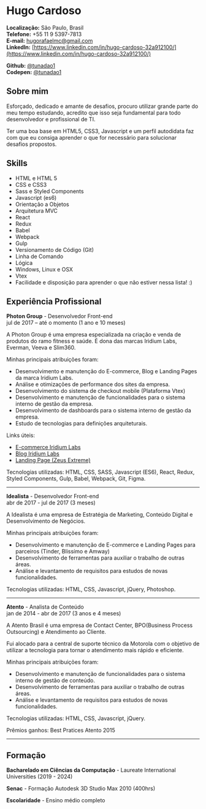 # Hugo Cardoso

**Localização:** São Paulo, Brasil  
**Telefone:** +55 11 9 5397-7813  
**E-mail:** [hugorafaelmc@gmail.com](mailto:hugorafaelmc@gmail.com)  
**LinkedIn:** [https://www.linkedin.com/in/hugo-cardoso-32a912100/](https://www.linkedin.com/in/hugo-cardoso-32a912100/)  

**Github:** [@tunadao1](https://github.com/tunadao1)  
**Codepen:** [@tunadao1](http://codepen.io/tunadao1/)  

## Sobre mim

Esforçado, dedicado e amante de desafios, procuro utilizar grande parte do meu tempo estudando, acredito que isso seja fundamental para todo desenvolvedor e profissional de TI. 

Ter uma boa base em HTML5, CSS3, Javascript e um perfil autodidata faz com que eu consiga aprender o que for necessário para solucionar desafios propostos.
## Skills

- HTML e HTML 5
- CSS e CSS3
- Sass e Styled Components
- Javascript (es6)
- Orientação a Objetos
- Arquitetura MVC
- React
- Redux
- Babel
- Webpack
- Gulp
- Versionamento de Código (Git)
- Linha de Comando
- Lógica
- Windows, Linux e OSX
- Vtex
- Facilidade e disposição para aprender o que não estiver nessa lista! :)

## Experiência Profissional

**Photon Group** - Desenvolvedor Front-end  
jul de 2017 – até o momento  (1 ano e 10 meses)

A Photon Group é uma empresa especializada na criação e venda de produtos do ramo fitness e saúde. É dona das marcas Iridium Labs, Everman, Veeva e Slim360.

Minhas principais atribuições foram:
- Desenvolvimento e manutenção do E-commerce, Blog e Landing Pages da marca Iridium Labs.
- Análise e otimizações de performance dos sites da empresa.
- Desenvolvimento do sistema de checkout mobile (Plataforma Vtex)
- Desenvolvimento e manutenção de funcionalidades para o sistema interno de gestão da empresa.
- Desenvolvimento de dashboards para o sistema interno de gestão da empresa.
- Estudo de tecnologias para definições arquiteturais.

Links úteis:
- [E-commerce Iridium Labs](https://www.iridiumlabs.com.br/)
- [Blog Iridium Labs](https://www.feitodeiridium.com.br/)
- [Landing Page (Zeus Extreme)](https://zeusextreme.com.br/)

Tecnologias utilizadas: HTML, CSS, SASS, Javascript (ES6), React, Redux, Styled Components, Gulp, Babel, Webpack, Git, Figma.

---

**Idealista** - Desenvolvedor Front-end  
abr de 2017 - jul de 2017 (3 meses)

A Idealista é uma empresa de Estratégia de Marketing, Conteúdo Digital e Desenvolvimento de Negócios.

Minhas principais atribuições foram:
- Desenvolvimento e manutenção de E-commerce e Landing Pages para parceiros (Tinder, Blissímo e Amway)
- Desenvolvimento de ferramentas para auxiliar o trabalho de outras áreas.
- Análise e levantamento de requisitos para estudos de novas funcionalidades.

Tecnologias utilizadas: HTML, CSS, Javascript, jQuery, Photoshop.

---

**Atento** - Analista de Conteúdo  
jan de 2014 - abr de 2017 (3 anos e 4 meses)

A Atento Brasil é uma empresa de Contact Center, BPO(Business Process Outsourcing) e Atendimento ao Cliente.

Fui alocado para a central de suporte técnico da Motorola com o objetivo de utilizar a tecnologia para tornar o atendimento mais rápido e eficiente.

Minhas principais atribuições foram:
- Desenvolvimento e manutenção de funcionalidades para o sistema interno de gestão de conteúdo.
- Desenvolvimento de ferramentas para auxiliar o trabalho de outras áreas.
- Análise e levantamento de requisitos para estudos de novas funcionalidades.

Tecnologias utilizadas: HTML, CSS, Javascript, jQuery.

Prêmios ganhos: Best Pratices Atento 2015

---

## Formação

**Bacharelado em Ciências da Computação** - Laureate International Universities (2019 - 2024)  

**Senac** - Formação Autodesk 3D Studio Max 2010 (400hrs)  

**Escolaridade** - Ensino médio completo